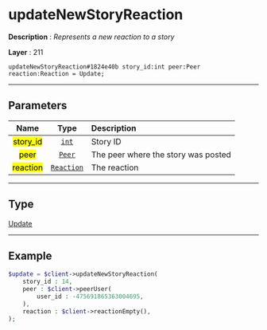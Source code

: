 # updateNewStoryReaction

**Description** : *Represents a new reaction to a story*

**Layer** : 211

```tl
updateNewStoryReaction#1824e40b story_id:int peer:Peer reaction:Reaction = Update;
```

---

## Parameters

| Name | Type | Description |
| :---: | :---: | :--- |
| <mark>story_id</mark> | [`int`](type/int) | Story ID |
| <mark>peer</mark> | [`Peer`](type/Peer) | The peer where the story was posted |
| <mark>reaction</mark> | [`Reaction`](type/Reaction) | The reaction |

---

## Type

[Update](type/Update)

---

## Example

```php
$update = $client->updateNewStoryReaction(
	story_id : 14,
	peer : $client->peerUser(
		user_id : -475691865363004695,
	),
	reaction : $client->reactionEmpty(),
);
```